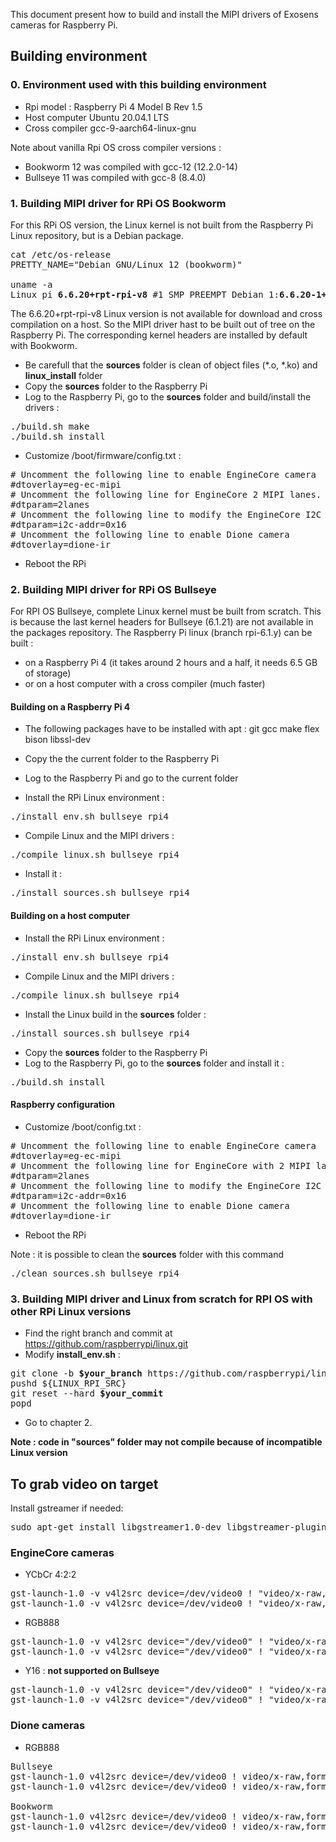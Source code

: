 This document present how to build and install the MIPI drivers of Exosens cameras for Raspberry Pi.

## Building environment

### 0. Environment used with this building environment

- Rpi model : Raspberry Pi 4 Model B Rev 1.5
- Host computer Ubuntu 20.04.1 LTS
- Cross compiler gcc-9-aarch64-linux-gnu

Note about vanilla Rpi OS cross compiler versions :
- Bookworm 12 was compiled with gcc-12 (12.2.0-14)
- Bullseye 11 was compiled with gcc-8 (8.4.0)

### 1. Building MIPI driver for RPi OS Bookworm
For this RPi OS version, the Linux kernel is not built from the Raspberry Pi Linux repository, but is a Debian package.
<pre>
cat /etc/os-release
PRETTY_NAME="Debian GNU/Linux 12 (bookworm)"

uname -a
Linux pi <b>6.6.20+rpt-rpi-v8</b> #1 SMP PREEMPT Debian 1:<b>6.6.20-1+rpt1</b> (2024-03-07) aarch64 GNU/Linux
</pre>

The 6.6.20+rpt-rpi-v8 Linux version is not available for download and cross compilation on a host. So the MIPI driver hast to be built out of tree on the Raspberry Pi.
The corresponding kernel headers are installed by default with Bookworm.

- Be carefull that the **sources** folder is clean of object files (*.o, *.ko) and **linux_install** folder
- Copy the **sources** folder to the Raspberry Pi
- Log to the Raspberry Pi, go to the **sources** folder and build/install the drivers :
<pre>
./build.sh make
./build.sh install
</pre>
- Customize /boot/firmware/config.txt :
<pre>
# Uncomment the following line to enable EngineCore camera
#dtoverlay=eg-ec-mipi
# Uncomment the following line for EngineCore 2 MIPI lanes. 1 lane by default.
#dtparam=2lanes
# Uncomment the following line to modify the EngineCore I2C address. 0x16 by default.
#dtparam=i2c-addr=0x16
# Uncomment the following line to enable Dione camera
#dtoverlay=dione-ir
</pre>

- Reboot the RPi

### 2. Building MIPI driver for RPi OS Bullseye

For RPI OS Bullseye, complete Linux kernel must be built from scratch. This is because the last kernel headers for Bullseye (6.1.21) are not available in the packages repository.
The Raspberry Pi linux (branch rpi-6.1.y) can be built :
- on a Raspberry Pi 4 (it takes around 2 hours and a half, it needs 6.5 GB of storage)
- or on a host computer with a cross compiler (much faster)

#### Building on a Raspberry Pi 4

- The following packages have to be installed with apt : git gcc make flex bison libssl-dev
- Copy the the current folder to the Raspberry Pi
- Log to the Raspberry Pi and go to the current folder

- Install the RPi Linux environment :
<pre>
./install_env.sh bullseye rpi4
</pre>

- Compile Linux and the MIPI drivers :
<pre>
./compile_linux.sh bullseye rpi4
</pre>

- Install it :
<pre>
./install_sources.sh bullseye rpi4
</pre>

#### Building on a host computer

- Install the RPi Linux environment :
<pre>
./install_env.sh bullseye rpi4
</pre>

- Compile Linux and the MIPI drivers :
<pre>
./compile_linux.sh bullseye rpi4
</pre>

- Install the Linux build in the **sources** folder :
<pre>
./install_sources.sh bullseye rpi4
</pre>

- Copy the **sources** folder to the Raspberry Pi
- Log to the Raspberry Pi, go to the **sources** folder and install it :
<pre>
./build.sh install
</pre>

#### Raspberry configuration

- Customize /boot/config.txt :
<pre>
# Uncomment the following line to enable EngineCore camera
#dtoverlay=eg-ec-mipi
# Uncomment the following line for EngineCore with 2 MIPI lanes. 1 lane by default.
#dtparam=2lanes
# Uncomment the following line to modify the EngineCore I2C address. 0x16 by default.
#dtparam=i2c-addr=0x16
# Uncomment the following line to enable Dione camera
#dtoverlay=dione-ir
</pre>

- Reboot the RPi

Note : it is possible to clean the **sources** folder with this command
<pre>
./clean_sources.sh bullseye rpi4
</pre>


### 3. Building MIPI driver and Linux from scratch for RPI OS with other RPi Linux versions

- Find the right branch and commit at https://github.com/raspberrypi/linux.git
- Modify **install_env.sh** :
<pre>
git clone -b <b>$your_branch</b> https://github.com/raspberrypi/linux.git ${LINUX_RPI_SRC}
pushd ${LINUX_RPI_SRC}
git reset --hard <b>$your_commit</b>
popd
</pre>
- Go to chapter 2.

**Note : code in "sources" folder may not compile because of incompatible Linux version**

## To grab video on target

Install gstreamer if needed:
<pre>
sudo apt-get install libgstreamer1.0-dev libgstreamer-plugins-base1.0-dev libgstreamer-plugins-bad1.0-dev gstreamer1.0-plugins-base gstreamer1.0-plugins-good gstreamer1.0-plugins-bad gstreamer1.0-plugins-ugly gstreamer1.0-libav gstreamer1.0-tools gstreamer1.0-x gstreamer1.0-alsa gstreamer1.0-gl gstreamer1.0-gtk3 gstreamer1.0-qt5 gstreamer1.0-pulseaudio
</pre>

### EngineCore cameras
- YCbCr 4:2:2
<pre>
gst-launch-1.0 -v v4l2src device=/dev/video0 ! "video/x-raw, format=(string)UYVY, width=640, height=480" ! videoconvert ! autovideosink
gst-launch-1.0 -v v4l2src device=/dev/video0 ! "video/x-raw, format=(string)UYVY, width=1280, height=1024" ! videoconvert ! autovideosink
</pre>

- RGB888
<pre>
gst-launch-1.0 -v v4l2src device="/dev/video0" ! "video/x-raw, format=(string)RGB, width=640, height=480" ! videoconvert ! autovideosink
gst-launch-1.0 -v v4l2src device="/dev/video0" ! "video/x-raw, format=(string)RGB, width=1280, height=1024" ! videoconvert ! autovideosink
</pre>

- Y16 : **not supported on Bullseye**
<pre>
gst-launch-1.0 -v v4l2src device="/dev/video0" ! "video/x-raw, format=(string)GRAY16_BE, width=640, height=480" ! videoconvert ! autovideosink
gst-launch-1.0 -v v4l2src device="/dev/video0" ! "video/x-raw, format=(string)GRAY16_BE, width=1280, height=1024" ! videoconvert ! autovideosink
</pre>

### Dione cameras

- RGB888
<pre>
Bullseye
gst-launch-1.0 v4l2src device=/dev/video0 ! video/x-raw,format=BGR,width=640,height=480 ! videoconvert ! ximagesink sync=false
gst-launch-1.0 v4l2src device=/dev/video0 ! video/x-raw,format=BGR,width=1280,height=1024 ! videoconvert ! ximagesink sync=false

Bookworm
gst-launch-1.0 v4l2src device=/dev/video0 ! video/x-raw,format=BGR,width=640,height=480 ! videoconvert ! autovideosink sync=false
gst-launch-1.0 v4l2src device=/dev/video0 ! video/x-raw,format=BGR,width=1280,height=1024 ! videoconvert ! autovideosink sync=false
</pre>


